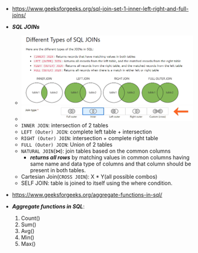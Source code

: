 - https://www.geeksforgeeks.org/sql-join-set-1-inner-left-right-and-full-joins/
- ***SQL JOINs***
  - ![SQLJoins](sql_joins.png) 
  - ![Joins](joins.png) 
  - ```INNER JOIN```: intersection of 2 tables
  - ```LEFT (Outer) JOIN```: complete left table + intersection
  - ```RIGHT (Outer) JOIN```: intersection + complete right table 
  - ```FULL (Outer) JOIN```: Union of 2 tables
  - ```NATURAL JOIN```(⋈): join tables based on the common columns
    - ***returns all rows*** by matching values in common columns having same name and data type of columns and that column should be present in both tables.
  - Cartesian Join(```CROSS JOIN```): X * Y(all possible combos)
  - SELF JOIN: table is joined to itself using the where condition.

- https://www.geeksforgeeks.org/aggregate-functions-in-sql/
- ***Aggregate functions in SQL***:
  1) Count()
  2) Sum()
  3) Avg()
  4) Min()
  5) Max()
